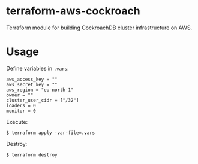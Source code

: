 # terraform-aws-cockroach

Terraform module for building CockroachDB cluster infrastructure on AWS.

# Usage

Define variables in `.vars`:

    aws_access_key = ""
    aws_secret_key = ""
    aws_region = "eu-north-1"
    owner = ""
    cluster_user_cidr = ["/32"]
    loaders = 0
    monitor = 0

Execute:

    $ terraform apply -var-file=.vars

Destroy:

    $ terraform destroy
